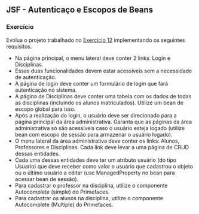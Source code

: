 ## JSF - Autenticaço e Escopos de Beans
### Exercício

Evolua o projeto trabalhado no [Exercício 12](exercicio-12.md) implementando os seguintes requisitos.
* Na página principal, o menu lateral deve conter 2 links: Login e Disciplinas. 
* Essas duas funcionalidades devem estar acessíveis sem a necessidade de autenticação. 
* A página de login deve conter um formulário de login que fará autenticação no sistema. 
* A página de Disciplinas deve conter uma tabela com os dados de todas as disciplinas (incluindo os alunos matriculados). Utilize um bean de escopo global para isso. 
* Após a realização do login, o usuário deve ser direcionado para a página principal da área administrativa. Garanta que as páginas da área administrativa só são acessíveis caso o usuário esteja logado (utilize bean com escopo de sessão para armazenar o usuário logado). 
* O menu lateral da área administrativa deve conter os links: Alunos, Professores e Disciplinas. Cada link deve levar a uma página de CRUD dessas entidades. 
* Cada uma dessas entidades deve ter um atributo usuário (do tipo Usuario) que deve receber como valor o usuário que cadastrou o objeto ou o último usuário a editar (use ManagedProperty no bean para acessar bean de sessão). 
* Para cadastrar o professor na disciplina, utilize o componente Autocomplete (simple) do Primefaces. 
* Para cadastrar os alunos na disciplina, utilize o componente Autocomplete (Multiple) do Primefaces. 
